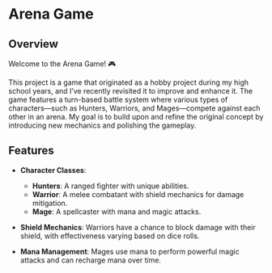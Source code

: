 # Arena Game

## Overview

Welcome to the Arena Game! 🎮

This project is a game that originated as a hobby project during my high school years, and I’ve recently revisited it to improve and enhance it. The game features a turn-based battle system where various types of characters—such as Hunters, Warriors, and Mages—compete against each other in an arena. My goal is to build upon and refine the original concept by introducing new mechanics and polishing the gameplay.
## Features

- **Character Classes**: 
  - **Hunters**: A ranged fighter with unique abilities.
  - **Warrior**: A melee combatant with shield mechanics for damage mitigation.
  - **Mage**: A spellcaster with mana and magic attacks.
  
- **Shield Mechanics**: Warriors have a chance to block damage with their shield, with effectiveness varying based on dice rolls.
- **Mana Management**: Mages use mana to perform powerful magic attacks and can recharge mana over time.
